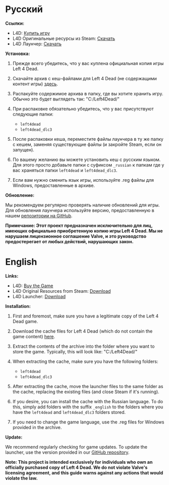 # Русский

**Ссылки:**
- L4D: [Купить игру](https://store.steampowered.com/app/500/Left_4_Dead/)
- L4D Оригинальные ресурсы из Steam: [Скачать](https://drive.google.com/file/d/1UzAI1THc6-VUGi5fy57L5SrV1qUkS7rr/view?usp=sharing)
- L4D Лаунчер: [Скачать](https://github.com/7-fs/l4d-clear-edition/releases/download/untagged-0f41fd238519e91c75b0/l4d_windows.zip)

**Установка:**

1. Прежде всего убедитесь, что у вас куплена официальная копия игры Left 4 Dead.

2. Скачайте архив с кеш-файлами для Left 4 Dead (не содержащими контент игры) [здесь](https://drive.google.com/file/d/1UzAI1THc6-VUGi5fy57L5SrV1qUkS7rr/view?usp=sharing).

3. Распакуйте содержимое архива в папку, где вы хотите хранить игру. Обычно это будет выглядеть так:
   "C:/Left4Dead/"

4. При распаковке обязательно убедитесь, что у вас присутствуют следующие папки:
   - `left4dead`
   - `left4dead_dlc3`

5. После распаковки кеша, переместите файлы лаунчера в ту же папку с кешем, заменяя существующие файлы (и закройте Steam, если он запущен).

6. По вашему желанию вы можете установить кеш с русским языком. Для этого просто добавьте папки с суфиксом `_russian` к папкам где у вас храняться папки `left4dead` и `left4dead_dlc3`.

7. Если вам нужно сменить язык игры, используйте .reg файлы для Windows, предоставленные в архиве.

**Обновление:**

Мы рекомендуем регулярно проверять наличие обновлений для игры. Для обновления лаунчера используйте версию, предоставленную в нашем [репозитории на GitHub](https://github.com/7-fs/l4d-clear-edition).

**Примечание: Этот проект предназначен исключительно для лиц, имеющих официально приобретенную копию игры Left 4 Dead. Мы не нарушаем лицензионное соглашение Valve, и это руководство предостерегает от любых действий, нарушающих закон.**

# English

**Links:**
- L4D: [Buy the Game](https://store.steampowered.com/app/500/Left_4_Dead/)
- L4D Original Resources from Steam: [Download](https://drive.google.com/file/d/1UzAI1THc6-VUGi5fy57L5SrV1qUkS7rr/view?usp=sharing)
- L4D Launcher: [Download](https://github.com/7-fs/l4d-clear-edition/releases/download/untagged-0f41fd238519e91c75b0/l4d_windows.zip)

**Installation:**

1. First and foremost, make sure you have a legitimate copy of the Left 4 Dead game.

2. Download the cache files for Left 4 Dead (which do not contain the game content) [here](https://drive.google.com/file/d/1UzAI1THc6-VUGi5fy57L5SrV1qUkS7rr/view?usp=sharing).

3. Extract the contents of the archive into the folder where you want to store the game. Typically, this will look like:
   "C:/Left4Dead/"

4. When extracting the cache, make sure you have the following folders:
   - `left4dead`
   - `left4dead_dlc3`

5. After extracting the cache, move the launcher files to the same folder as the cache, replacing the existing files (and close Steam if it's running).

6. If you desire, you can install the cache with the Russian language. To do this, simply add folders with the suffix `_english` to the folders where you have the `left4dead` and `left4dead_dlc3` folders stored.

7. If you need to change the game language, use the .reg files for Windows provided in the archive.

**Update:**

We recommend regularly checking for game updates. To update the launcher, use the version provided in our [GitHub repository](https://github.com/7-fs/l4d-clear-edition).

**Note: This project is intended exclusively for individuals who own an officially purchased copy of Left 4 Dead. We do not violate Valve's licensing agreement, and this guide warns against any actions that would violate the law.**